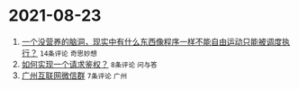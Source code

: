 # 2021-08-23

1. [一个没营养的脑洞，现实中有什么东西像程序一样不能自由运动只能被调度执行？](https://www.v2ex.com/t/797374) `14条评论` `奇思妙想`
1. [如何实现一个请求鉴权？](https://www.v2ex.com/t/797376) `8条评论` `问与答`
1. [广州互联网微信群](https://www.v2ex.com/t/797379) `7条评论` `广州`
